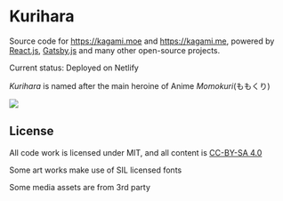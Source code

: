 # Kurihara

Source code for https://kagami.moe and https://kagami.me, powered by [React.js](https://reactjs.org), [Gatsby.js](https://www.gatsbyjs.org/) and many other open-source projects.

Current status: Deployed on Netlify

_Kurihara_ is named after the main heroine of Anime _Momokuri_(ももくり)

![](https://raw.githubusercontent.com/KagamiChan/kurihara/master/content/blog/2018-11-03-project-kurihara/Momokuri.png)

## License

All code work is licensed under MIT, and all content is [CC-BY-SA 4.0](https://creativecommons.org/licenses/by-sa/4.0/legalcode)

Some art works make use of SIL licensed fonts

Some media assets are from 3rd party
